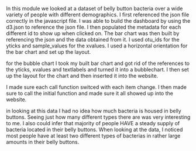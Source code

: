 In this module we looked at a dataset of belly button bacteria over a wide variety of people with different demographics. 
I first referenced the json file correctly in the javascript file. I was able to build the dashboard by using the d3.json to reference the json file.
I then populated the metadata for each different id to show up when clicked on.
The bar chart was then built by referencing the json and the data obtained from it.
I used otu_ids for the yticks and sample_values for the xvalues. I used a horizontal orientation for the bar chart and set up the layout.

for the bubble chart I took my built bar chart and got rid of the references to the yticks, xvalues and textlabels and turned it into a bubblechart.
I then set up the layout for the chart and then inserted it into the website.

I made sure each call function switced with each item change.
I then made sure to call the initial function and made sure it all showed up into the website.

in looking at this data I had no idea how much bacteria is housed in belly buttons. Seeing just how many different types there are was very interesting to me. I also could infer that majority of people HAVE a steady supply of bacteria located in their belly buttons. When looking at the data, I noticed most people have at least two different types of bacterias in rather large amounts in their belly buttons.
